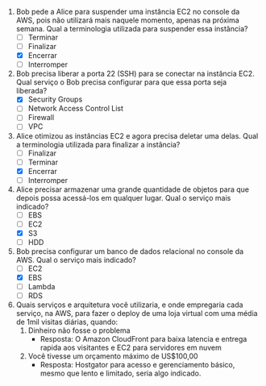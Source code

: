 1. Bob pede a Alice para suspender uma instância EC2 no console da AWS, pois não utilizará mais naquele momento, apenas na próxima semana. Qual a terminologia utilizada para suspender essa instância?
   * [ ] Terminar
   * [ ] Finalizar
   * [X] Encerrar
   * [ ] Interromper

2. Bob precisa liberar a porta 22 (SSH) para se conectar na instância EC2. Qual serviço o Bob precisa configurar para que essa porta seja liberada?
   * [X] Security Groups
   * [ ] Network Access Control List
   * [ ] Firewall
   * [ ] VPC

3. Alice otimizou as instâncias EC2 e agora precisa deletar uma delas. Qual a terminologia utilizada para finalizar a instância?
   * [ ] Finalizar
   * [ ] Terminar
   * [X] Encerrar
   * [ ] Interromper

4. Alice precisar armazenar uma grande quantidade de objetos para que depois possa acessá-los em qualquer lugar. Qual o serviço mais indicado?
   * [ ] EBS
   * [ ] EC2
   * [X] S3
   * [ ] HDD

5. Bob precisa configurar um banco de dados relacional no console da AWS. Qual o serviço mais indicado?
   * [ ] EC2
   * [X] EBS
   * [ ] Lambda
   * [ ] RDS

5. Quais serviços e arquitetura você utilizaria, e onde empregaria cada serviço, na AWS, para fazer o deploy de uma loja virtual com uma média de 1mil visitas diárias, quando:
   1. Dinheiro não fosse o problema
      * Resposta: O Amazon CloudFront para baixa latencia e entrega rapida aos visitantes e EC2 para servidores em nuvem
   2. Você tivesse um orçamento máximo de US$100,00
      * Resposta: Hostgator para acesso e gerenciamento básico, mesmo que lento e limitado, seria algo indicado.
      